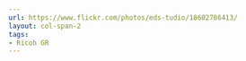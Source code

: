 ```yaml
---
url: https://www.flickr.com/photos/eds-tudio/18602786413/
layout: col-span-2
tags:
- Ricoh GR
---
```

